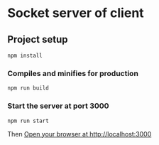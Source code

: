 # Socket server of client

## Project setup
```
npm install
```

### Compiles and minifies for production
```
npm run build
```

### Start the server at port 3000
```
npm run start
```

Then [Open your browser at http://localhost:3000](http://localhost:3000)
